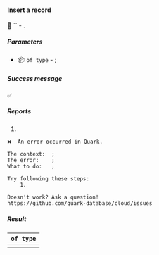 #### Insert a record

🔧 `` - .

##### Parameters

* 📦 `` of type `` - ;

<!-- or...
🚫 This instruction takes no parameters.
-->

##### Success message

```
✅  
```

##### Reports

1. 
```
❌  An error occurred in Quark.

The context:  ;
The error:    ;
What to do:   ;

Try following these steps:
    1.  

Doesn't work? Ask a question!
https://github.com/quark-database/cloud/issues
```

##### Result

| `` of type `` |
|:-------------:|
|               |

<!-- or...
🚫 This instruction returns no result.
-->